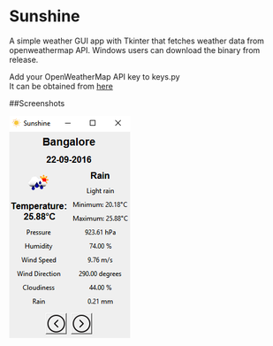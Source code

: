 # Sunshine
A simple weather GUI app with Tkinter that fetches weather data from openweathermap API.
Windows users can download the binary from release.    

Add your OpenWeatherMap API key to keys.py    
It can be obtained from [here](http://openweathermap.org/appid)     

##Screenshots

<img src="screenshot.png">
